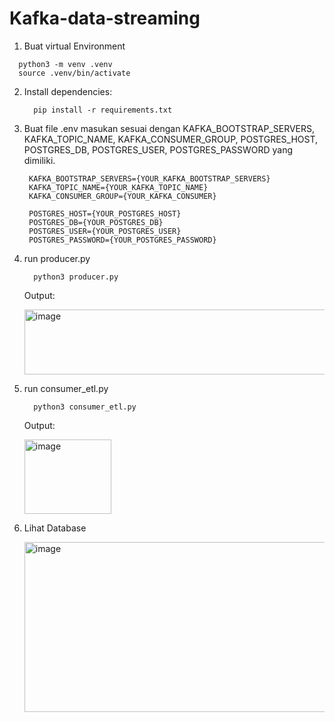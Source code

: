 # Kafka-data-streaming
1. Buat virtual Environment
  ```
    python3 -m venv .venv
    source .venv/bin/activate
  ```
2. Install dependencies:
   ```
     pip install -r requirements.txt
   ```  
3. Buat file .env masukan sesuai dengan KAFKA_BOOTSTRAP_SERVERS, KAFKA_TOPIC_NAME, KAFKA_CONSUMER_GROUP, POSTGRES_HOST, POSTGRES_DB, POSTGRES_USER, POSTGRES_PASSWORD yang dimiliki.
   ```
    KAFKA_BOOTSTRAP_SERVERS={YOUR_KAFKA_BOOTSTRAP_SERVERS}
    KAFKA_TOPIC_NAME={YOUR_KAFKA_TOPIC_NAME}
    KAFKA_CONSUMER_GROUP={YOUR_KAFKA_CONSUMER}

    POSTGRES_HOST={YOUR_POSTGRES_HOST}
    POSTGRES_DB={YOUR_POSTGRES_DB}
    POSTGRES_USER={YOUR_POSTGRES_USER}
    POSTGRES_PASSWORD={YOUR_POSTGRES_PASSWORD}
   ```
4. run producer.py
   ```
     python3 producer.py
   ```
   Output:

   <img width="795" height="104" alt="image" src="https://github.com/user-attachments/assets/0f4cc72f-54f8-45c0-8f12-e05a7a972bf6" />

  
5. run consumer_etl.py
   ```
     python3 consumer_etl.py
   ```
   Output:

   <img width="139" height="119" alt="image" src="https://github.com/user-attachments/assets/f492aef7-e650-4eca-a6d1-fca5521a5c21" />

6. Lihat Database

   <img width="809" height="272" alt="image" src="https://github.com/user-attachments/assets/9233a9f2-0d2e-41eb-9aa8-571d429e1bcc" />



